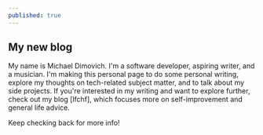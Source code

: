 ```yaml
---
published: true
---
```

## My new blog 

My name is Michael Dimovich. I'm a software developer, aspiring writer, and a musician. I'm making this personal page to do some personal writing, explore my thoughts on tech-related subject matter, and to talk about my side projects. If you're interested in my writing and want to explore further, check out my blog [lfchf], which focuses more on self-improvement and general life advice.

Keep checking back for more info! 